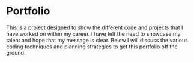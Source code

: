 # Portfolio

This is a project designed to show the different code and projects that I have worked on within my career.  I have felt the need to showcase my talent and hope that my message is clear.  Below I will discuss the various coding techniques and planning strategies to get this portfolio off the ground.